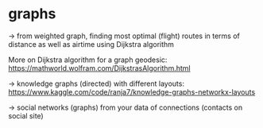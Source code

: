 # graphs

-> from weighted graph, finding most optimal (flight) routes in terms of distance as well as airtime using Dijkstra algorithm

More on Dijkstra algorithm for a graph geodesic:
https://mathworld.wolfram.com/DijkstrasAlgorithm.html

-> knowledge graphs (directed) with different layouts:
https://www.kaggle.com/code/ranja7/knowledge-graphs-networkx-layouts

-> social networks (graphs) from your data of connections (contacts on social site)




